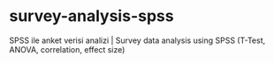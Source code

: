 # survey-analysis-spss
SPSS ile anket verisi analizi | Survey data analysis using SPSS (T-Test, ANOVA, correlation, effect size)

